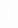 <html>
<head>
  <title></title>
  <style>
  html, body {
    height: 100%;
    margin: 0;
  }

  body {
    background: black;
    display: flex;
    align-items: center;
    justify-content: center;
  }
  canvas {
    border: 1px solid white;
  }
  </style>
</head>
<body>
<canvas width="1500" height="1000" id="game"></canvas>
<script>
var canvas = document.getElementById('game');
var context = canvas.getContext('2d');

var grid = 16;
var count = 0;
  
var snake = {
  x: 160,
  y: 160,
  
  // snake velocity. moves one grid length every frame in either the x or y direction
  dx: grid,
  dy: 0,
  
  // keep track of all grids the snake body occupies
  cells: [],
  
  // length of the snake. grows when eating an apple
  maxCells: 4
};
var apple = {
  x: 320,
  y: 320
};

// get random whole numbers in a specific range
// @see https://stackoverflow.com/a/1527820/2124254
function getRandomInt(min, max) {
  return Math.floor(Math.random() * (max - min)) + min;
}

// game loop
function loop() {
  requestAnimationFrame(loop);

  // slow game loop to 15 fps instead of 60 (60/15 = 4)
  if (++count < 4) {
    return;
  }

  count = 0;
  context.clearRect(0,0,canvas.width,canvas.height);

  // move snake by it's velocity
  snake.x += snake.dx;
  snake.y += snake.dy;

  // wrap snake position horizontally on edge of screen
  if (snake.x < 0) {
    snake.x = canvas.width - grid;
  }
  else if (snake.x >= canvas.width) {
    snake.x = 0;
  }
  
  // wrap snake position vertically on edge of screen
  if (snake.y < 0) {
    snake.y = canvas.height - grid;
  }
  else if (snake.y >= canvas.height) {
    snake.y = 0;
  }

  // keep track of where snake has been. front of the array is always the head
  snake.cells.unshift({x: snake.x, y: snake.y});

  // remove cells as we move away from them
  if (snake.cells.length > snake.maxCells) {
    snake.cells.pop();
  }

  // draw apple
  context.fillStyle = 'red';
  context.fillRect(apple.x, apple.y, grid-1, grid-1);

  // draw snake one cell at a time
  context.fillStyle = 'green';
  snake.cells.forEach(function(cell, index) {
    
    // drawing 1 px smaller than the grid creates a grid effect in the snake body so you can see how long it is
    context.fillRect(cell.x, cell.y, grid-1, grid-1);  

    // snake ate apple
    if (cell.x === apple.x && cell.y === apple.y) {
      snake.maxCells++;

      // canvas is 400x400 which is 25x25 grids 
      apple.x = getRandomInt(0, 25) * grid;
      apple.y = getRandomInt(0, 25) * grid;
    }

    // check collision with all cells after this one (modified bubble sort)
    for (var i = index + 1; i < snake.cells.length; i++) {
      
      // snake occupies same space as a body part. reset game
      if (cell.x === snake.cells[i].x && cell.y === snake.cells[i].y) {
        snake.x = 160;
        snake.y = 160;
        snake.cells = [];
        snake.maxCells = 4;
        snake.dx = grid;
        snake.dy = 0;

        apple.x = getRandomInt(0, 25) * grid;
        apple.y = getRandomInt(0, 25) * grid;
      }
    }
  });
}

// listen to keyboard events to move the snake
document.addEventListener('keydown', function(e) {
  // prevent snake from backtracking on itself by checking that it's 
  // not already moving on the same axis (pressing left while moving
  // left won't do anything, and pressing right while moving left
  // shouldn't let you collide with your own body)
  
  // left arrow key
  if (e.which === 37 && snake.dx === 0) {
    snake.dx = -grid;
    snake.dy = 0;
  }
  // up arrow key
  else if (e.which === 38 && snake.dy === 0) {
    snake.dy = -grid;
    snake.dx = 0;
  }
  // right arrow key
  else if (e.which === 39 && snake.dx === 0) {
    snake.dx = grid;
    snake.dy = 0;
  }
  // down arrow key
  else if (e.which === 40 && snake.dy === 0) {
    snake.dy = grid;
    snake.dx = 0;
  }
});

// start the game
requestAnimationFrame(loop);
</script>
</body>
</html>
